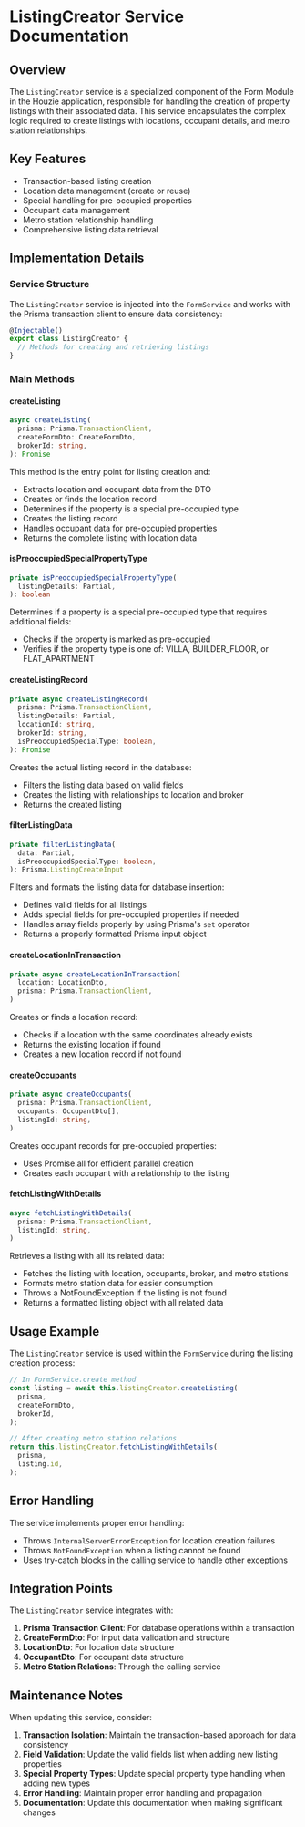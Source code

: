 # ListingCreator Service Documentation

## Overview

The `ListingCreator` service is a specialized component of the Form Module in the Houzie application, responsible for handling the creation of property listings with their associated data. This service encapsulates the complex logic required to create listings with locations, occupant details, and metro station relationships.

## Key Features

- Transaction-based listing creation
- Location data management (create or reuse)
- Special handling for pre-occupied properties
- Occupant data management
- Metro station relationship handling
- Comprehensive listing data retrieval

## Implementation Details

### Service Structure

The `ListingCreator` service is injected into the `FormService` and works with the Prisma transaction client to ensure data consistency:

```typescript
@Injectable()
export class ListingCreator {
  // Methods for creating and retrieving listings
}
```

### Main Methods

#### createListing

```typescript
async createListing(
  prisma: Prisma.TransactionClient,
  createFormDto: CreateFormDto,
  brokerId: string,
): Promise
```

This method is the entry point for listing creation and:

- Extracts location and occupant data from the DTO
- Creates or finds the location record
- Determines if the property is a special pre-occupied type
- Creates the listing record
- Handles occupant data for pre-occupied properties
- Returns the complete listing with location data

#### isPreoccupiedSpecialPropertyType

```typescript
private isPreoccupiedSpecialPropertyType(
  listingDetails: Partial,
): boolean
```

Determines if a property is a special pre-occupied type that requires additional fields:

- Checks if the property is marked as pre-occupied
- Verifies if the property type is one of: VILLA, BUILDER_FLOOR, or FLAT_APARTMENT

#### createListingRecord

```typescript
private async createListingRecord(
  prisma: Prisma.TransactionClient,
  listingDetails: Partial,
  locationId: string,
  brokerId: string,
  isPreoccupiedSpecialType: boolean,
): Promise
```

Creates the actual listing record in the database:

- Filters the listing data based on valid fields
- Creates the listing with relationships to location and broker
- Returns the created listing

#### filterListingData

```typescript
private filterListingData(
  data: Partial,
  isPreoccupiedSpecialType: boolean,
): Prisma.ListingCreateInput
```

Filters and formats the listing data for database insertion:

- Defines valid fields for all listings
- Adds special fields for pre-occupied properties if needed
- Handles array fields properly by using Prisma's `set` operator
- Returns a properly formatted Prisma input object

#### createLocationInTransaction

```typescript
private async createLocationInTransaction(
  location: LocationDto,
  prisma: Prisma.TransactionClient,
)
```

Creates or finds a location record:

- Checks if a location with the same coordinates already exists
- Returns the existing location if found
- Creates a new location record if not found

#### createOccupants

```typescript
private async createOccupants(
  prisma: Prisma.TransactionClient,
  occupants: OccupantDto[],
  listingId: string,
)
```

Creates occupant records for pre-occupied properties:

- Uses Promise.all for efficient parallel creation
- Creates each occupant with a relationship to the listing

#### fetchListingWithDetails

```typescript
async fetchListingWithDetails(
  prisma: Prisma.TransactionClient,
  listingId: string,
)
```

Retrieves a listing with all its related data:

- Fetches the listing with location, occupants, broker, and metro stations
- Formats metro station data for easier consumption
- Throws a NotFoundException if the listing is not found
- Returns a formatted listing object with all related data

## Usage Example

The `ListingCreator` service is used within the `FormService` during the listing creation process:

```typescript
// In FormService.create method
const listing = await this.listingCreator.createListing(
  prisma,
  createFormDto,
  brokerId,
);

// After creating metro station relations
return this.listingCreator.fetchListingWithDetails(
  prisma,
  listing.id,
);
```

## Error Handling

The service implements proper error handling:

- Throws `InternalServerErrorException` for location creation failures
- Throws `NotFoundException` when a listing cannot be found
- Uses try-catch blocks in the calling service to handle other exceptions

## Integration Points

The `ListingCreator` service integrates with:

1. **Prisma Transaction Client**: For database operations within a transaction
2. **CreateFormDto**: For input data validation and structure
3. **LocationDto**: For location data structure
4. **OccupantDto**: For occupant data structure
5. **Metro Station Relations**: Through the calling service

## Maintenance Notes

When updating this service, consider:

1. **Transaction Isolation**: Maintain the transaction-based approach for data consistency
2. **Field Validation**: Update the valid fields list when adding new listing properties
3. **Special Property Types**: Update special property type handling when adding new types
4. **Error Handling**: Maintain proper error handling and propagation
5. **Documentation**: Update this documentation when making significant changes
